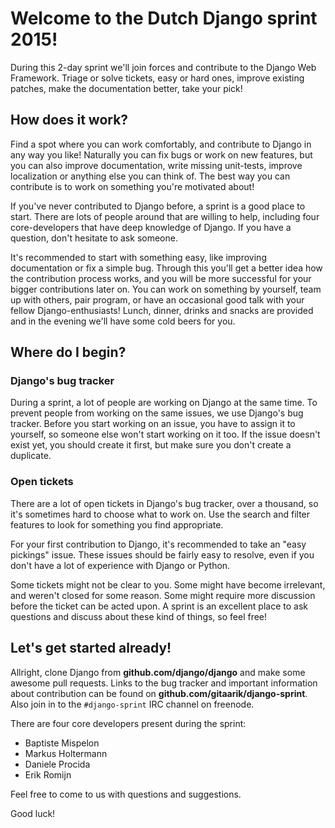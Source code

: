 # Welcome to the Dutch Django sprint 2015!

During this 2-day sprint we'll join forces and contribute to the Django
Web Framework. Triage or solve tickets, easy or hard ones, improve
existing patches, make the documentation better, take your pick!


## How does it work?

Find a spot where you can work comfortably, and contribute to Django in
any way you like! Naturally you can fix bugs or work on new features,
but you can also improve documentation, write missing unit-tests,
improve localization or anything else you can think of. The best way you
can contribute is to work on something you're motivated about!

If you've never contributed to Django before, a sprint is a good place
to start. There are lots of people around that are willing to help,
including four core-developers that have deep knowledge of Django. If
you have a question, don't hesitate to ask someone.

It's recommended to start with something easy, like improving
documentation or fix a simple bug. Through this you'll get a better idea
how the contribution process works, and you will be more successful for
your bigger contributions later on. You can work on something by
yourself, team up with others, pair program, or have an occasional good
talk with your fellow Django-enthusiasts! Lunch, dinner, drinks and
snacks are provided and in the evening we'll have some cold beers for
you.


## Where do I begin?

### Django's bug tracker

During a sprint, a lot of people are working on Django at the same time.
To prevent people from working on the same issues, we use Django's bug
tracker. Before you start working on an issue, you have to assign it to
yourself, so someone else won't start working on it too. If the issue
doesn't exist yet, you should create it first, but make sure you don't
create a duplicate.

### Open tickets

There are a lot of open tickets in Django's bug tracker, over a
thousand, so it's sometimes hard to choose what to work on. Use the
search and filter features to look for something you find appropriate.

For your first contribution to Django, it's recommended to take an "easy
pickings" issue. These issues should be fairly easy to resolve, even if
you don't have a lot of experience with Django or Python.

Some tickets might not be clear to you. Some might have become
irrelevant, and weren't closed for some reason. Some might require more
discussion before the ticket can be acted upon. A sprint is an excellent
place to ask questions and discuss about these kind of things, so feel
free!


## Let's get started already!

Allright, clone Django from **github.com/django/django** and make some
awesome pull requests. Links to the bug tracker and important
information about contribution can be found on
**github.com/gitaarik/django-sprint**. Also join in to the
`#django-sprint` IRC channel on freenode.

There are four core developers present during the sprint:

- Baptiste Mispelon
- Markus Holtermann
- Daniele Procida
- Erik Romijn

Feel free to come to us with questions and suggestions.

Good luck!
